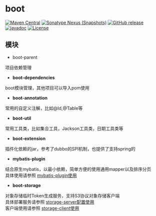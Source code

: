# boot

[![Maven Central](https://img.shields.io/maven-central/v/com.workoss.boot/boot-dependencies.svg?label=Maven%20Central)](https://search.maven.org/search?q=g:com.workoss.boot)
[![Sonatype Nexus (Snapshots)](https://img.shields.io/nexus/s/com.workoss.boot/boot-dependencies?server=https%3A%2F%2Foss.sonatype.org)](https://oss.sonatype.org/content/repositories/snapshots/com/workoss/boot/)
[![GitHub release](https://img.shields.io/github/release/workoss/boot.svg)](https://github.com/workoss/boot/releases)
[![javadoc](https://javadoc.io/badge2/com.workoss.boot/boot-util/javadoc.svg)](https://javadoc.io/doc/com.workoss.boot/boot-util)
[![License](https://img.shields.io/badge/license-Apache%202-4EB1BA.svg)](https://www.apache.org/licenses/LICENSE-2.0.html)

## 模块

* boot-parent

项目依赖管理

* **boot-dependencies**

boot模块管理，其他项目可以导入pom使用

* **boot-annotation**

常用的自定义注解，比如@Id,@Table等

* **boot-util**

常用工具类，比如集合工具，Jackson工具类，日期工具类等

* **boot-extension**

插件化依赖的jar，参考了dubbo的SPI机制，也提供了支持spring的

* **mybatis-plugin**

结合原生mybatis，以最小依赖，简单方便的使用通用mapper以及排序分页  
具体使用请参照 [mybatis-plugin使用](./doc/mybatis-plugin.md)

* **boot-storage**

对象存储临时Token生成服务，支持S3协议对象存储客户端  
具体部署服务请参照 [storage-server配置使用](./doc/storage-server.md)  
客户端使用请参照 [storage-client使用](./doc/storage-client.md)

